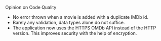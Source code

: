 Opinion on Code Quality

- No error thrown when a movie is added with a duplicate IMDb id.
- Barely any validation, data types alone do not suffice.
- The application now uses the HTTPS OMDb API instead of the HTTP version. This improves security with the help of encryption.

<!-- # Apollo 13 - Opinion on Code Quality -->




<!-- The code quality has improved and degraded simultaneously this time around.

And here's why:
- I now use interfaces to prevent code duplication.
- I make use of custom errors to make debugging the code easier, following Go's best practices.
- I now only use the `CheckError(err)` *log.Fatalln(err)* method in my `main.go` file and in route handlers (since route handlers are not allowed to return errors).
- The `util.go` file in the `omdb` package should be moved somewhere else, since it is not specifically built for omdb. I just haven't been able to figure out a better package name yet.
- The naming of my functions has degraded, since I am struggling to find good names for functions that are similar.
- I now avoid SQL injection (https://go.dev/doc/database/sql-injection) by NOT using `fmt.Sprintf` to construct my SQL queries.
- I limit the number of goroutines to prevent running into rate limits. (https://stackoverflow.com/questions/25306073/always-have-x-number-of-goroutines-running-at-any-time)
- The endpoints now all make use of commands, instead of relying on their own database logic (e.g. The API router no longer contains database code).
- A lot of duplicate code has been removed.
- The API now uses separate files for the different routes, and I've made use of a routes.go file to define my routes.
- I'm no longer using Gin, since it was quite a large package. I've decided to use Gorilla Mux instead. (I first tried doing it with the net/http package and a switch statement, but in my opinion, this dependency makes my code cleaner)
- The QueryDatabase and ExecDatabase methods are quite large, and should be refactored into smaller methods.
- The `summaries.go` file uses concurrency, but the function is too large and should be refactored further to keep the code readable & maintainable.
- Ideally I would limit the number of if statements per function to one. But in many cases functions contain way more than that, increasing my code complexity.
- I should also limit the number of methods called from a function to two or three, depending on whether an if statement was used or not.

> *And again, it still works ;)* -->
